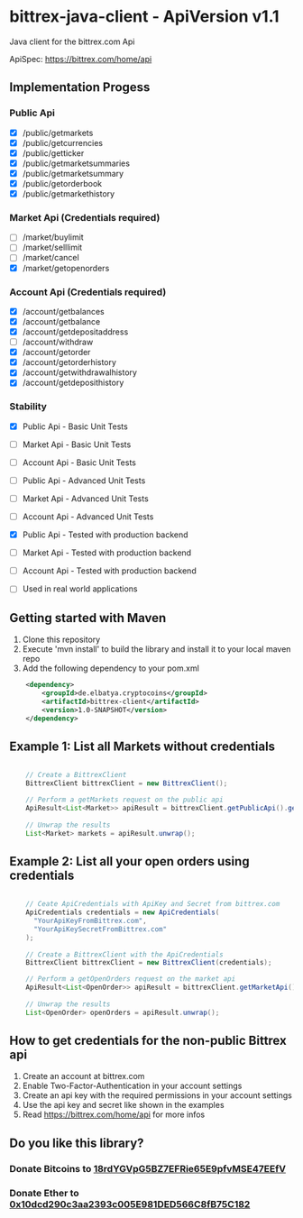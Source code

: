 # bittrex-java-client - ApiVersion v1.1

Java client for the bittrex.com Api

ApiSpec: https://bittrex.com/home/api

## Implementation Progess

### Public Api
- [X] /public/getmarkets
- [X] /public/getcurrencies
- [X] /public/getticker
- [X] /public/getmarketsummaries
- [X] /public/getmarketsummary
- [X] /public/getorderbook
- [X] /public/getmarkethistory

### Market Api (Credentials required)
- [ ] /market/buylimit 
- [ ] /market/selllimit
- [ ] /market/cancel
- [X] /market/getopenorders

### Account Api (Credentials required)
- [X] /account/getbalances
- [X] /account/getbalance
- [X] /account/getdepositaddress
- [ ] /account/withdraw
- [X] /account/getorder
- [X] /account/getorderhistory
- [X] /account/getwithdrawalhistory 
- [X] /account/getdeposithistory

### Stability
- [X] Public Api - Basic Unit Tests
- [ ] Market Api - Basic Unit Tests
- [ ] Account Api - Basic Unit Tests
- [ ] Public Api - Advanced Unit Tests
- [ ] Market Api - Advanced Unit Tests
- [ ] Account Api - Advanced Unit Tests
- [X] Public Api - Tested with production backend
- [ ] Market Api - Tested with production backend
- [ ] Account Api - Tested with production backend
- [ ] Used in real world applications


## Getting started with Maven
1. Clone this repository
2. Execute 'mvn install' to build the library and install it to your local maven repo
3. Add the following dependency to your pom.xml

```xml
    <dependency>
        <groupId>de.elbatya.cryptocoins</groupId>
        <artifactId>bittrex-client</artifactId>
        <version>1.0-SNAPSHOT</version>
    </dependency>
```

## Example 1: List all Markets without credentials

```java

    // Create a BittrexClient
    BittrexClient bittrexClient = new BittrexClient(); 

    // Perform a getMarkets request on the public api
    ApiResult<List<Market>> apiResult = bittrexClient.getPublicApi().getMarkets();
    
    // Unwrap the results
    List<Market> markets = apiResult.unwrap();
```

## Example 2: List all your open orders using credentials

```java

    // Ceate ApiCredentials with ApiKey and Secret from bittrex.com
    ApiCredentials credentials = new ApiCredentials( 
      "YourApiKeyFromBittrex.com", 
      "YourApiKeySecretFromBittrex.com" 
    ); 
    
    // Create a BittrexClient with the ApiCredentials
    BittrexClient bittrexClient = new BittrexClient(credentials); 

    // Perform a getOpenOrders request on the market api    
    ApiResult<List<OpenOrder>> apiResult = bittrexClient.getMarketApi().getOpenOrders();
    
    // Unwrap the results
    List<OpenOrder> openOrders = apiResult.unwrap();
```

## How to get credentials for the non-public Bittrex api
1. Create an account at bittrex.com
2. Enable Two-Factor-Authentication in your account settings
3. Create an api key with the required permissions in your account settings
4. Use the api key and secret like shown in the examples
4. Read https://bittrex.com/home/api for more infos


## Do you like this library?
### Donate Bitcoins to [18rdYGVpG5BZ7EFRie65E9pfvMSE47EEfV](https://blockexplorer.com/address/18rdYGVpG5BZ7EFRie65E9pfvMSE47EEfV)
### Donate Ether to [0x10dcd290c3aa2393c005E981DED566C8fB75C182](https://etherscan.io/address/0x10dcd290c3aa2393c005E981DED566C8fB75C182)
